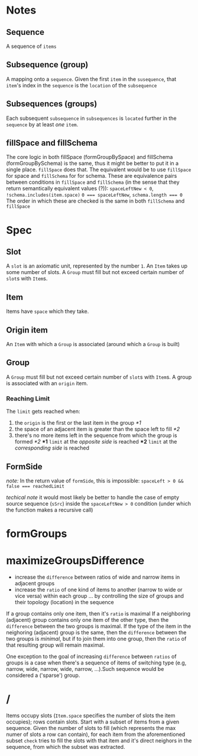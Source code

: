 # Notes

## Sequence
A sequence of `items`

## Subsequence (group)
A mapping onto a `sequence`.
Given the first `item` in the `susequence`, that `item`'s index in the `sequence` is the `location` of the `subsequence`

## Subsequences (groups)
Each subsequent `subsequence` in `subsequences` is `located` further in the `sequence` by at least *one* `item`.


## fillSpace and fillSchema
The core logic in both fillSpace (formGroupBySpace) and fillSchema (formGroupBySchema) is the same, thus it might be better to put it in a single place. `fillSpace` does that.
The equivalent would be to use `fillSpace` for space and `fillSchema` for for schema.
These are equivalence pairs between conditions in `fillSpace` and `fillSchema` (in the sense that they return semantically equivalent values (?)):
`spaceLeftNew < 0`, `!schema.includes(item.space)`
`0 === spaceLeftNew`, `schema.length === 0`
The order in which these are checked is the same in both `fillSchema` and `fillSpace`

# Spec

## Slot
A `slot` is an axiomatic unit, represented by the number `1`. An `Item` takes up some number of slots. A `Group` must fill but not exceed certain number of `slot`s with `Item`s.

## Item
Items have `space` which they take.

## Origin item
An `Item` with which a `Group` is associated (around which a `Group` is built)

## Group
A `Group` must fill but not exceed certain number of `slot`s with `Item`s.
A group is associated with an `origin` item.
### Reaching Limit
The `limit` gets reached when:
1. the `origin` is the first or the last item in the group *\*1*
2. the space of an adjacent item is greater than the space left to fill *\*2*
3. there's no more items left in the sequence from which the group is formed *\*2*
**\*1** `limit` at the *opposite side* is reached
**\*2** `limit` at the *corresponding side* is reached
<!--
1. If the `origin` is the first or the last item in the group, then the opposite side has reached the `limit`
2. If the space of an adjacent item is greater than the space left to fill, or
3. If there's no more items left in the sequence from which the group is formed
-->
<!--
1. If the `space` is filled
  1. if the `origin` is the first or the last item in the group, then the opposite side has reached the `limit`
2. Else - if `space` isn't filled
  1. the space of an adjacent item is greater than the space left to fill, or
  2. if there's no more items left in the sequence from which the group is formed
-- then the side at which either condition is true has reached the `limit`.
-->
<!--
## Group
A `Group` must fill but not exceed certain number of `slot`s with `Item`s.
A group is associated with an `origin` item.
1. If the `space` is filled and:
  1. the `origin` is at index of *0*, - then the group has reached it's *left* `limit`;
  2. if `origin`'s index is the last index in the group, then the *right* `limit` is reached.
2. Even if the group's `space` isn't filled but:  
  1. the space of an adjacent item is greater than the space left to fill, or
  2. if there's no more items left in the sequence from which the group is formed
-- then the side at which either condition is true has reached the `limit`.
-->

## FormSide
*note:* In the return value of `formSide`, this is impossible: `spaceLeft > 0 && false === reachedLimit`

*techical note*
it would most likely be better to handle the case of empty source sequence (`sSrc`) inside the `spaceLeftNew > 0` condition (under which the function makes a recursive call)

# formGroups


# maximizeGroupsDifference
* increase the `difference` between ratios of wide and narrow items in adjacent groups
* increase the `ratio` of one kind of items to another (narrow to wide or vice versa) within each group
... by controlling the size of groups and their topology (location) in the sequence

If a group contains only one item, then it's `ratio` is maximal
If a neighboring (adjacent) group contains only one item of the other type, then the `difference` between the two groups is maximal.
If the type of the item in the neighoring (adjacent) group is the same, then the `difference` between the two groups is *minimal*, but if to join them into one group, then the `ratio` of that resulting group will remain maximal.

One exception to the goal of increasing `difference` between `ratios` of groups is a case when there's a sequence of items of switching type (e.g, narrow, wide, narrow, wide, narrow, ...).Such sequence would be considered a ('sparse') group.

# /
Items occupy slots (`Item.space` specifies the number of slots the item occupies); rows contain slots.
Start with a subset of items from a given sequence. Given the number of slots to fill (which represents the max numer of slots a row can contain), for each item from the aforementioned subset `check` tries to fill the slots with that item and it's direct neighors in the sequence, from which the subset was extracted.

<!-- `check` picks possible groups for each item from that subset.  -->

<!-- cluster items into dense and sparse clusters -->

<!--
`js
/**
  @type {Item} [{
    space: Int, groups: [ref to group (for example, a Variant)]
  }]
  @type {Variants} {variants: [Variants]}
  @type {{compatiblePredecessors: [Variants[i], ...], sequence: [Item, ...]}} Variant
  @type {Variant} {
    compatiblePredecessors: [PredescessorRef, ...],
    sequence: [Item, ...]
  }
  @type {PredescessorRef} {
    index: predescessor.variants[i],
    way:
      "add" ||
      "substract" ||
      "neglect" (special case of substract) ||
      "asIs"
  }

  const Ways = new Set([
    "add",
    "substract",
    "neglect",
    "asIs",
  ])

  class VariantRef {
    constructor(index, way) {
      if ("number" === typeof(index)) this.index = index
      if (undefined !== way && Ways.has(way)) {this.way = way} else {
        // throw new Error()
      }
    }
  }

  @param {[{slots: Int}, ...]} rowStructure where slots defines how many slots a row contains
  @param {[{space: Int}]} g where space is how many slots the item takes
  @param {[{space: 1 || 2}]} g where space is how many slots the item takes
*/
`
-->
